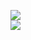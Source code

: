 [![](https://img.shields.io/badge/Made%20With-Github%20Spray-lightgrey.svg?style=for-the-badge&logo=github)](https://github.com/Annihil/github-spray#13956)  
[![](https://i.imgur.com/2DrTn0Z.gif)](https://github.com/Annihil/github-spray)